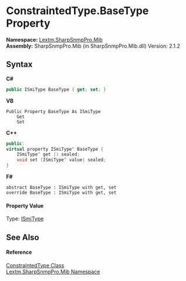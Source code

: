# ConstraintedType.BaseType Property 
 

**Namespace:**&nbsp;<a href="N_Lextm_SharpSnmpPro_Mib">Lextm.SharpSnmpPro.Mib</a><br />**Assembly:**&nbsp;SharpSnmpPro.Mib (in SharpSnmpPro.Mib.dll) Version: 2.1.2

## Syntax

**C#**<br />
``` C#
public ISmiType BaseType { get; set; }
```

**VB**<br />
``` VB
Public Property BaseType As ISmiType
	Get
	Set
```

**C++**<br />
``` C++
public:
virtual property ISmiType^ BaseType {
	ISmiType^ get () sealed;
	void set (ISmiType^ value) sealed;
}
```

**F#**<br />
``` F#
abstract BaseType : ISmiType with get, set
override BaseType : ISmiType with get, set
```


#### Property Value
Type: <a href="T_Lextm_SharpSnmpPro_Mib_ISmiType">ISmiType</a>

## See Also


#### Reference
<a href="T_Lextm_SharpSnmpPro_Mib_ConstraintedType">ConstraintedType Class</a><br /><a href="N_Lextm_SharpSnmpPro_Mib">Lextm.SharpSnmpPro.Mib Namespace</a><br />